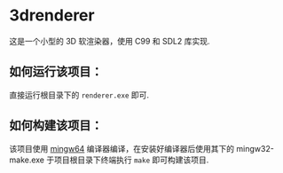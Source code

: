# 3drenderer
  这是一个小型的 3D 软渲染器，使用 C99 和 SDL2 库实现.

## 如何运行该项目：
  直接运行根目录下的 `renderer.exe` 即可.

## 如何构建该项目：
  该项目使用 [mingw64](https://winlibs.com/) 编译器编译，在安装好编译器后使用其下的 mingw32-make.exe 于项目根目录下终端执行 `make` 即可构建该项目.
